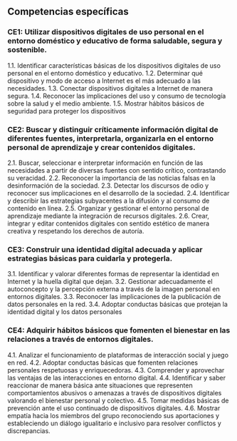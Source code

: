 ## Competencias específicas

### CE1: Utilizar dispositivos digitales de uso personal en el entorno doméstico y educativo de forma saludable, segura y sostenible.

1.1. Identificar características básicas de los dispositivos digitales de uso personal en el entorno doméstico y educativo.
1.2. Determinar qué dispositivo y modo de acceso a Internet es el más adecuado a las necesidades.
1.3. Conectar dispositivos digitales a Internet de manera segura.
1.4. Reconocer las implicaciones del uso y consumo de tecnología sobre la salud y el medio ambiente.
1.5. Mostrar hábitos básicos de seguridad para proteger los dispositivos

### CE2: Buscar y distinguir críticamente información digital de diferentes fuentes, interpretarla, organizarla en el entorno personal de aprendizaje y crear contenidos digitales.

2.1. Buscar, seleccionar e interpretar información en función de las necesidades a partir de diversas fuentes con sentido crítico, contrastando su veracidad.
2.2. Reconocer la importancia de las noticias falsas en la desinformación de la sociedad.
2.3. Detectar los discursos de odio y reconocer sus implicaciones en el desarrollo de la sociedad.
2.4. Identificar y describir las estrategias subyacentes a la difusión y al consumo de contenido en línea.
2.5. Organizar y gestionar el entorno personal de aprendizaje mediante la integración de recursos digitales.
2.6. Crear, integrar y editar contenidos digitales con sentido estético de manera creativa
y respetando los derechos de autoría.

### CE3: Construir una identidad digital adecuada y aplicar estrategias básicas para cuidarla y protegerla.

3.1. Identificar y valorar diferentes formas de representar la identidad en Internet y la
huella digital que dejan.
3.2. Gestionar adecuadamente el autoconcepto y la percepción externa a través de la
imagen personal en entornos digitales.
3.3. Reconocer las implicaciones de la publicación de datos personales en la red.
3.4. Adoptar conductas básicas que protejan la identidad digital y los datos personales

### CE4: Adquirir hábitos básicos que fomenten el bienestar en las relaciones a través de entornos digitales.

4.1. Analizar el funcionamiento de plataformas de interacción social y juego en red.
4.2. Adoptar conductas básicas que fomenten relaciones personales respetuosas y enriquecedoras.
4.3. Comprender y aprovechar las ventajas de las interacciones en entorno digital.
4.4. Identificar y saber reaccionar de manera básica ante situaciones que representen comportamientos abusivos o amenazas a través de dispositivos digitales valorando el bienestar personal y colectivo.
4.5. Tomar medidas básicas de prevención ante el uso continuado de dispositivos digitales.
4.6. Mostrar empatía hacia los miembros del grupo reconociendo sus aportaciones y estableciendo un diálogo igualitario e inclusivo para resolver conflictos y discrepancias.
